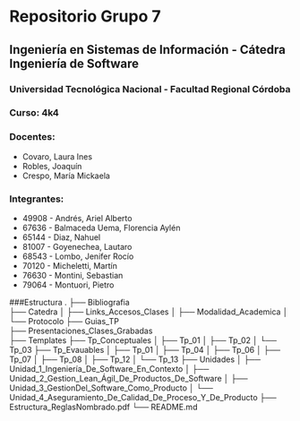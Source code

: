 # Repositorio Grupo 7
## Ingeniería en Sistemas de Información - Cátedra Ingeniería de Software
### Universidad Tecnológica Nacional - Facultad Regional Córdoba
### Curso: 4k4

### Docentes:
* Covaro, Laura Ines
* Robles, Joaquín
* Crespo, María Mickaela

### Integrantes:
* 49908 - Andrés, Ariel Alberto
* 67636 - Balmaceda Uema, Florencia Aylén
* 65144 - Diaz, Nahuel
* 81007 - Goyenechea, Lautaro
* 68543 - Lombo, Jenifer Rocío
* 70120 - Micheletti, Martín
* 76630 - Montini, Sebastian
* 79064 - Montuori, Pietro

###Estructura
 .
    ├── Bibliografia                   
    ├── Catedra
    │   ├── Links_Accesos_Clases
    │   ├── Modalidad_Academica
    │   └── Protocolo 
    ├── Guias_TP                     
    ├── Presentaciones_Clases_Grabadas                    
    ├── Templates
    ├── Tp_Conceptuales
    │   ├── Tp_01
    │   ├── Tp_02
    │   └── Tp_03 
    ├── Tp_Evauables
    │   ├── Tp_01
    │   ├── Tp_04
    │   ├── Tp_06
    │   ├── Tp_07
    │   ├── Tp_08
    │   ├── Tp_12
    │   └── Tp_13
    ├── Unidades
    │   ├── Unidad_1_Ingeniería_De_Software_En_Contexto
    │   ├── Unidad_2_Gestion_Lean_Ágil_De_Productos_De_Software
    │   ├── Unidad_3_GestionDel_Software_Como_Producto
    │   └── Unidad_4_Aseguramiento_De_Calidad_De_Proceso_Y_De_Producto
    ├── Estructura_ReglasNombrado.pdf
    └── README.md
    
